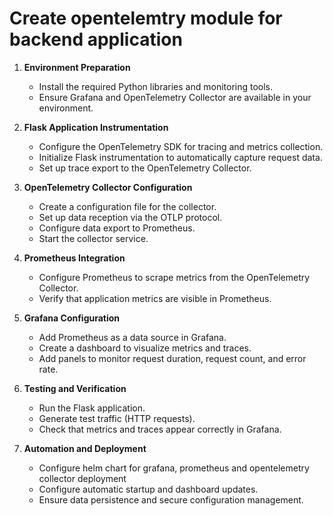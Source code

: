 # Create opentelemtry module for backend application

1. **Environment Preparation**
   - Install the required Python libraries and monitoring tools.
   - Ensure Grafana and OpenTelemetry Collector are available in your environment.

2. **Flask Application Instrumentation**
   - Configure the OpenTelemetry SDK for tracing and metrics collection.
   - Initialize Flask instrumentation to automatically capture request data.
   - Set up trace export to the OpenTelemetry Collector.

3. **OpenTelemetry Collector Configuration**
   - Create a configuration file for the collector.
   - Set up data reception via the OTLP protocol.
   - Configure data export to Prometheus.
   - Start the collector service.

4. **Prometheus Integration**
   - Configure Prometheus to scrape metrics from the OpenTelemetry Collector.
   - Verify that application metrics are visible in Prometheus.

5. **Grafana Configuration**
   - Add Prometheus as a data source in Grafana.
   - Create a dashboard to visualize metrics and traces.
   - Add panels to monitor request duration, request count, and error rate.

6. **Testing and Verification**
   - Run the Flask application.
   - Generate test traffic (HTTP requests).
   - Check that metrics and traces appear correctly in Grafana.

7. **Automation and Deployment**
   - Configure helm chart for grafana, prometheus and opentelemetry collector deployment
   - Configure automatic startup and dashboard updates.
   - Ensure data persistence and secure configuration management.
